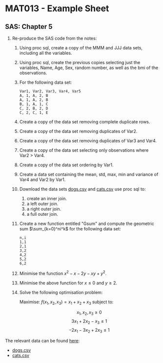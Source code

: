 # MAT013 - Example Sheet
## SAS: Chapter 5

1.  Re-produce the SAS code from the notes:

    1.  Using proc sql, create a copy of the MMM and JJJ data sets, including all the variables.

    2.  Using proc sql, create the previous copies selecting just the variables, Name, Age, Sex, random number, as well as the bmi of the observations.

    3.  For the following data set:
        
            Var1, Var2, Var3, Var4, Var5
            A, 1, A, 2, B
            A, 1, A, 2, B
            B, 1, A, 1, C
            C, 2, B, 2, D
            C, 2, C, 1, E

    1.  Create a copy of the data set removing complete duplicate rows.
    2.  Create a copy of the data set removing duplicates of Var2.
    3.  Create a copy of the data set removing duplicates of Var3 and Var4.
    4.  Create a copy of the data set selecting only observations where Var2 $>$ Var4.
    5.  Create a copy of the data set ordering by Var1.
    6.  Create a data set containing the mean, std, max, min and variance of Var4 and Var2 by Var1.


    4.  Download the data sets [dogs.csv](../Data/C5/dogs.csv) and [cats.csv](../Data/C5/cats.csv) use proc sql to:

        1.  create an inner join.
        2.  a left outer join.
        3.  a right outer join.
        4.  a full outer join.

    5.  Create a new function entitled "Gsum" and compute the geometric sum $\sum_{k=0}^ni^k$ for the following data set:

            n,i
            1,1
            2,1
            3,2
            4,2
            5,2
            6,2

    6.  Minimise the function $x^2-x-2y-xy+y^2$.

    7.  Minimise the above function for $x\leq 0$ and $y\geq 2$.

    8.  Solve the following optimisation problem:

        Maximise: $f(x_1,x_2,x_3)=x_1+x_2+x_3$ subject to:

        $$
        x_1,x_2,x_3\geq0$$
        $$
        3x_1+2x_2-x_3\leq 1$$
        $$
        -2x_1-3x_2+2x_3\leq1$$

The relevant data can be found [here](../Data/C5):

- [dogs.csv](../Data/C5/dogs.csv)
- [cats.csv](../Data/C5/cats.csv)
